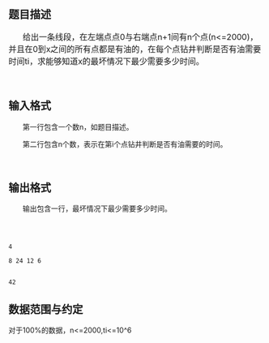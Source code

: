 ## 题目描述

<div style="text-indent: 21pt">
 <span style="font-size: 12pt">给出一条线段，在左端点点</span><span style="font-size: 12pt">0</span><span style="font-size: 12pt">与右端点</span><span style="font-size: 12pt">n+1</span><span style="font-size: 12pt">间有</span><span style="font-size: 12pt">n</span><span style="font-size: 12pt">个点</span><span style="font-size: 12pt">(n<=2000)</span><span style="font-size: 12pt">，并且在</span><span style="font-size: 12pt">0</span><span style="font-size: 12pt">到</span><span style="font-size: 12pt">x</span><span style="font-size: 12pt">之间的所有点都是有油的，在每个点钻井判断是否有油需要时间</span><span style="font-size: 12pt">ti</span><span style="font-size: 12pt">，求能够知道</span><span style="font-size: 12pt">x</span><span style="font-size: 12pt">的最坏情况下最少需要多少时间。</span>
</div> 
<div style="text-indent: 21pt">
  
</div>

## 输入格式

<div style="text-indent: 21pt">
 <span style="font-size: 10.5pt">第一行包含一个数</span><span style="font-size: 10.5pt">n</span><span style="font-size: 10.5pt">，如题目描述。</span>
</div> 
<div style="text-indent: 21pt">
 <span style="font-size: 10.5pt">第二行包含</span><span style="font-size: 10.5pt">n</span><span style="font-size: 10.5pt">个数，表示在第</span><span style="font-size: 10.5pt">i</span><span style="font-size: 10.5pt">个点钻井判断是否有油需要的时间。</span>
</div> 
<div style="text-indent: 21pt">
  
</div>

## 输出格式

<div style="text-indent: 21pt">
 <span style="font-size: 10.5pt">输出包含一行，最坏情况下最少需要多少时间。</span>
</div> 
<div style="text-indent: 21pt">
  
</div>

```input1
4
8 24 12 6
```
```output1
42
```
## 数据范围与约定

<p>对于100%的数据，n<=2000,ti<=10^6</p>

